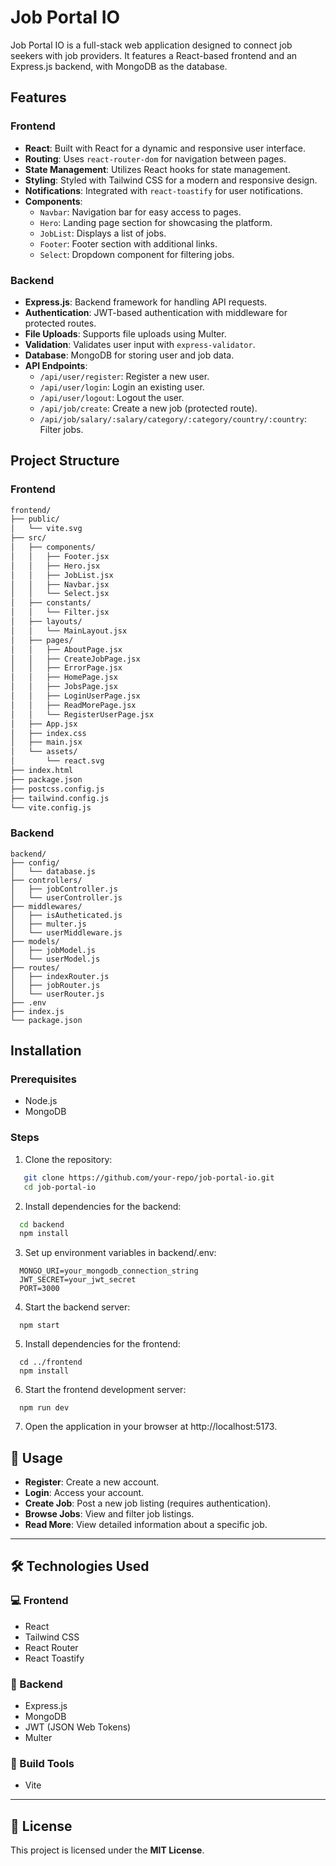 # Job Portal IO

Job Portal IO is a full-stack web application designed to connect job seekers with job providers. It features a React-based frontend and an Express.js backend, with MongoDB as the database.

## Features

### Frontend

- **React**: Built with React for a dynamic and responsive user interface.
- **Routing**: Uses `react-router-dom` for navigation between pages.
- **State Management**: Utilizes React hooks for state management.
- **Styling**: Styled with Tailwind CSS for a modern and responsive design.
- **Notifications**: Integrated with `react-toastify` for user notifications.
- **Components**:
  - `Navbar`: Navigation bar for easy access to pages.
  - `Hero`: Landing page section for showcasing the platform.
  - `JobList`: Displays a list of jobs.
  - `Footer`: Footer section with additional links.
  - `Select`: Dropdown component for filtering jobs.

### Backend

- **Express.js**: Backend framework for handling API requests.
- **Authentication**: JWT-based authentication with middleware for protected routes.
- **File Uploads**: Supports file uploads using Multer.
- **Validation**: Validates user input with `express-validator`.
- **Database**: MongoDB for storing user and job data.
- **API Endpoints**:
  - `/api/user/register`: Register a new user.
  - `/api/user/login`: Login an existing user.
  - `/api/user/logout`: Logout the user.
  - `/api/job/create`: Create a new job (protected route).
  - `/api/job/salary/:salary/category/:category/country/:country`: Filter jobs.

## Project Structure

### Frontend

```bash
frontend/
├── public/
│   └── vite.svg
├── src/
│   ├── components/
│   │   ├── Footer.jsx
│   │   ├── Hero.jsx
│   │   ├── JobList.jsx
│   │   ├── Navbar.jsx
│   │   └── Select.jsx
│   ├── constants/
│   │   └── Filter.jsx
│   ├── layouts/
│   │   └── MainLayout.jsx
│   ├── pages/
│   │   ├── AboutPage.jsx
│   │   ├── CreateJobPage.jsx
│   │   ├── ErrorPage.jsx
│   │   ├── HomePage.jsx
│   │   ├── JobsPage.jsx
│   │   ├── LoginUserPage.jsx
│   │   ├── ReadMorePage.jsx
│   │   └── RegisterUserPage.jsx
│   ├── App.jsx
│   ├── index.css
│   ├── main.jsx
│   └── assets/
│       └── react.svg
├── index.html
├── package.json
├── postcss.config.js
├── tailwind.config.js
└── vite.config.js
```
### Backend

```
backend/
├── config/
│   └── database.js
├── controllers/
│   ├── jobController.js
│   └── userController.js
├── middlewares/
│   ├── isAutheticated.js
│   ├── multer.js
│   └── userMiddleware.js
├── models/
│   ├── jobModel.js
│   └── userModel.js
├── routes/
│   ├── indexRouter.js
│   ├── jobRouter.js
│   └── userRouter.js
├── .env
├── index.js
└── package.json
```



## Installation

### Prerequisites

- Node.js
- MongoDB

### Steps
1. Clone the repository:

```bash
   git clone https://github.com/your-repo/job-portal-io.git
   cd job-portal-io
   ```
2. Install dependencies for the backend:
```bash
  cd backend
  npm install
``` 
3. Set up environment variables in backend/.env:
```
  MONGO_URI=your_mongodb_connection_string
  JWT_SECRET=your_jwt_secret
  PORT=3000
```
4. Start the backend server:
```
  npm start
```
5. Install dependencies for the frontend:
```
  cd ../frontend
  npm install
```
6. Start the frontend development server:
```
  npm run dev
```
7. Open the application in your browser at http://localhost:5173.

## 🚀 Usage

- **Register**: Create a new account.
- **Login**: Access your account.
- **Create Job**: Post a new job listing (requires authentication).
- **Browse Jobs**: View and filter job listings.
- **Read More**: View detailed information about a specific job.

---

## 🛠️ Technologies Used

### 💻 Frontend
- React
- Tailwind CSS
- React Router
- React Toastify

### 🧠 Backend
- Express.js
- MongoDB
- JWT (JSON Web Tokens)
- Multer

### 🧰 Build Tools
- Vite

---

## 📄 License

This project is licensed under the **MIT License**.




